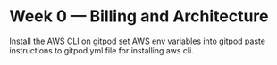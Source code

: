 # Week 0 — Billing and Architecture
Install the AWS CLI on gitpod 
set AWS env variables into gitpod
paste instructions to gitpod.yml file for installing aws cli.
